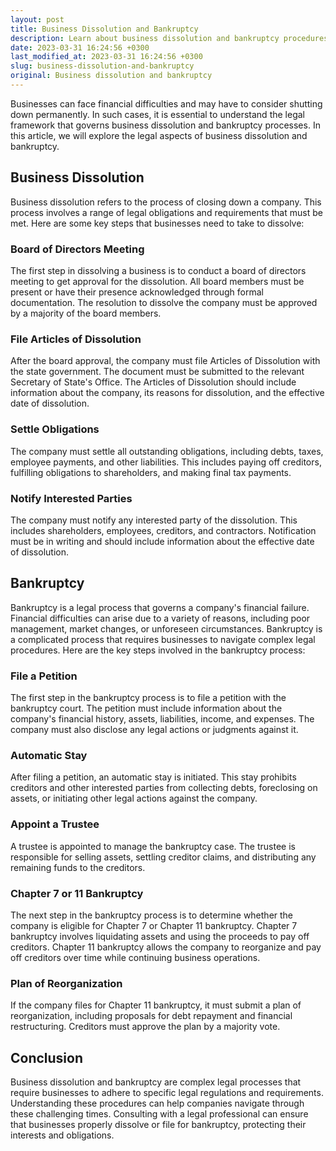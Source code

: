 ```yaml
---
layout: post
title: Business Dissolution and Bankruptcy
description: Learn about business dissolution and bankruptcy procedures from a legal standpoint.
date: 2023-03-31 16:24:56 +0300
last_modified_at: 2023-03-31 16:24:56 +0300
slug: business-dissolution-and-bankruptcy
original: Business dissolution and bankruptcy
---
```


Businesses can face financial difficulties and may have to consider shutting down permanently. In such cases, it is essential to understand the legal framework that governs business dissolution and bankruptcy processes. In this article, we will explore the legal aspects of business dissolution and bankruptcy.

## Business Dissolution

Business dissolution refers to the process of closing down a company. This process involves a range of legal obligations and requirements that must be met. Here are some key steps that businesses need to take to dissolve:

### Board of Directors Meeting

The first step in dissolving a business is to conduct a board of directors meeting to get approval for the dissolution. All board members must be present or have their presence acknowledged through formal documentation. The resolution to dissolve the company must be approved by a majority of the board members.

### File Articles of Dissolution

After the board approval, the company must file Articles of Dissolution with the state government. The document must be submitted to the relevant Secretary of State's Office. The Articles of Dissolution should include information about the company, its reasons for dissolution, and the effective date of dissolution. 

### Settle Obligations

The company must settle all outstanding obligations, including debts, taxes, employee payments, and other liabilities. This includes paying off creditors, fulfilling obligations to shareholders, and making final tax payments.

### Notify Interested Parties

The company must notify any interested party of the dissolution. This includes shareholders, employees, creditors, and contractors. Notification must be in writing and should include information about the effective date of dissolution.

## Bankruptcy

Bankruptcy is a legal process that governs a company's financial failure. Financial difficulties can arise due to a variety of reasons, including poor management, market changes, or unforeseen circumstances. Bankruptcy is a complicated process that requires businesses to navigate complex legal procedures. Here are the key steps involved in the bankruptcy process:

### File a Petition

The first step in the bankruptcy process is to file a petition with the bankruptcy court. The petition must include information about the company's financial history, assets, liabilities, income, and expenses. The company must also disclose any legal actions or judgments against it.

### Automatic Stay

After filing a petition, an automatic stay is initiated. This stay prohibits creditors and other interested parties from collecting debts, foreclosing on assets, or initiating other legal actions against the company.

### Appoint a Trustee

A trustee is appointed to manage the bankruptcy case. The trustee is responsible for selling assets, settling creditor claims, and distributing any remaining funds to the creditors. 

### Chapter 7 or 11 Bankruptcy

The next step in the bankruptcy process is to determine whether the company is eligible for Chapter 7 or Chapter 11 bankruptcy. Chapter 7 bankruptcy involves liquidating assets and using the proceeds to pay off creditors. Chapter 11 bankruptcy allows the company to reorganize and pay off creditors over time while continuing business operations.

### Plan of Reorganization

If the company files for Chapter 11 bankruptcy, it must submit a plan of reorganization, including proposals for debt repayment and financial restructuring. Creditors must approve the plan by a majority vote.

## Conclusion

Business dissolution and bankruptcy are complex legal processes that require businesses to adhere to specific legal regulations and requirements. Understanding these procedures can help companies navigate through these challenging times. Consulting with a legal professional can ensure that businesses properly dissolve or file for bankruptcy, protecting their interests and obligations.